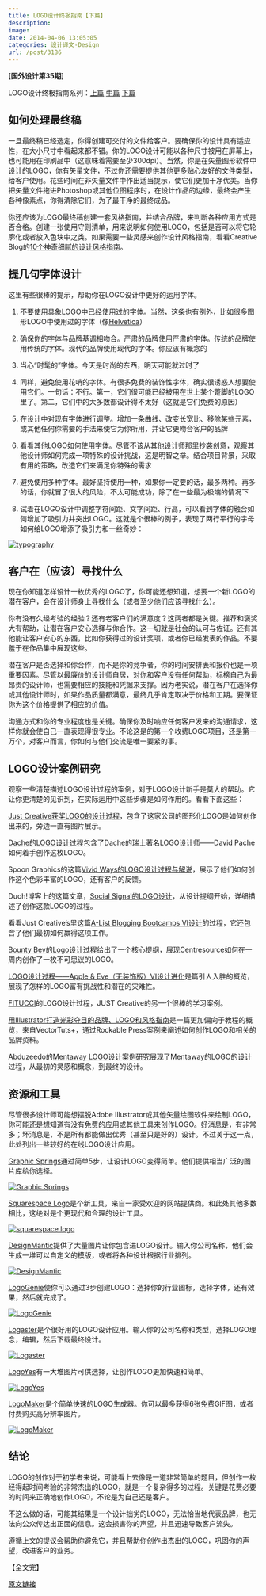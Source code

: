 ```yaml
---
title: LOGO设计终极指南【下篇】
description: 
image: 
date: 2014-04-06 13:05:05
categories: 设计译文-Design
url: /post/3186
---
```


**[国外设计第35期]**

LOGO设计终极指南系列：[上篇](http://victor42.eth.limo/3162.html) [中篇](http://victor42.eth.limo/3177.html) [下篇](http://victor42.eth.limo/3186.html)

## 如何处理最终稿

一旦最终稿已经选定，你得创建可交付的文件给客户。要确保你的设计具有适应性，在大小尺寸中看起来都不错。你的LOGO设计可能以各种尺寸被用在屏幕上，也可能用在印刷品中（这意味着需要至少300dpi）。当然，你是在矢量图形软件中设计的LOGO，你有矢量文件，不过你还需要提供其他更多贴心友好的文件类型，给客户使用。花些时间在非矢量文件中作出适当提示，使它们更加干净优美。当你把矢量文件拖进Photoshop或其他位图程序时，在设计作品的边缘，最终会产生各种像素点，你得清除它们，为了最干净的最终成品。

你还应该为LOGO最终稿创建一套风格指南，并结合品牌，来判断各种应用方式是否合格。创建一张使用守则清单，用来说明如何使用LOGO，包括是否可以将它轮廓化或者放入色块中之类。如果需要一些灵感来创作设计风格指南，看看Creative Blog的[10个神奇细腻的设计风格指南](http://www.creativebloq.com/branding/great-examples-design-style-guides-3132070)。

## 提几句字体设计

这里有些很棒的提示，帮助你在LOGO设计中更好的运用字体。

1.  不要使用具象LOGO中已经使用过的字体。当然，这条也有例外，比如很多图形LOGO中使用过的字体（像[Helvetica](http://www.sitepoint.com/logo-design-typography-helvetica/)）

2.  确保你的字体与品牌基调相吻合。严肃的品牌使用严肃的字体。传统的品牌使用传统的字体。现代的品牌使用现代的字体。你应该有概念的

3.  当心“时髦的”字体。今天是时尚的东西，明天可能就过时了

4.  同样，避免使用花哨的字体。有很多免费的装饰性字体，确实很诱惑人想要使用它们。一句话：不行。第一，它们很可能已经被用在世上某个蹩脚的LOGO里了。第二，它们中的大多数都设计得不太好（这就是它们免费的原因）

5.  在设计中对现有字体进行调整。增加一条曲线、改变长宽比、移除某些元素，或其他任何你需要的手法来使它为你所用，并让它更吻合客户的品牌

6.  看看其他LOGO如何使用字体。尽管不该从其他设计师那里抄袭创意，观察其他设计师如何完成一项特殊的设计挑战，这是明智之举。结合项目背景，采取有用的策略，改造它们来满足你特殊的需求

7.  避免使用多种字体。最好坚持使用一种，如果你一定要的话，最多两种。再多的话，你就冒了很大的风险，不太可能成功，除了在一些最为极端的情况下

8.  试着在LOGO设计中调整字符间距、文字间距、行高，可以看到字体的融合如何增加了吸引力并突出LOGO。这就是个很棒的例子，表现了两行平行的字母如何给LOGO增添了吸引力和一丝奇妙：

[![typography](http://netdna.webdesignerdepot.com/uploads/2014/01/typography.jpg "The ultimate guide to logo design photo")](http://www.behance.net/gallery/Carousel/11958907)

## 客户在（应该）寻找什么

现在你知道怎样设计一枚优秀的LOGO了，你可能还想知道，想要一个新LOGO的潜在客户，会在设计师身上寻找什么（或者至少他们应该寻找什么）。

你有没有久经考验的经验？还有老客户们的满意度？这两者都是关键。推荐和褒奖大有帮助，让潜在客户安心选择与你合作。这一切就是社会的认可与佐证。还有其他能让客户安心的东西，比如你获得过的设计奖项，或者你已经发表的作品。不要羞于在作品集中展现这些。

潜在客户是否选择和你合作，而不是你的竞争者，你的时间安排表和报价也是一项重要因素。尽管以最廉价的设计师自居，对你和客户没有任何帮助，标榜自己为最昂贵的设计师，也需要相应的技能和凭据来支撑。因为老实说，潜在客户在选择你或其他设计师时，如果作品质量都满意，最终几乎肯定取决于价格和工期。要保证你为这个价格提供了相应的价值。

沟通方式和你的专业程度也是关键。确保你及时响应任何客户发来的沟通请求，这样你就会使自己一直表现得很专业。不论这是的第一个收费LOGO项目，还是第一万个，对客户而言，你如何与他们交流是唯一要紧的事。

## LOGO设计案例研究

观察一些清楚描述LOGO设计过程的案例，对于LOGO设计新手是莫大的帮助。它让你更清楚的见识到，在实际运用中这些步骤是如何作用的。看看下面这些：

[Just Creative获奖LOGO的设计过程](http://justcreative.com/2008/04/24/logo-design-process-of-just-creative-design/)，包含了这家公司的图形化LOGO是如何创作出来的，旁边一直有图片展示。

[Dache的LOGO设计过程](http://webdesignerwall.com/tutorials/dache-logo-design-process)包含了Dache的瑞士著名LOGO设计师——David Pache如何着手创作这枚LOGO。

Spoon Graphics的这篇[Vivid Ways的LOGO设计过程与解说](http://blog.spoongraphics.co.uk/tutorials/logo-design-process-and-walkthrough-for-vivid-ways)，展示了他们如何创作这个色彩丰富的LOGO，还有客户的反馈。

Duoh!博客上的这篇文章，[Social Signal的LOGO设计](http://www.duoh.com/news/article/logo-design-for-social-signal/)，从设计提纲开始，详细描述了创作这款LOGO的过程。

看看Just Creative’s里这篇[A-List Blogging Bootcamps VI设计](http://justcreative.com/2009/09/09/blog-logo-design/)的过程，它还包含了他们最初如何赢得这项工作。

[Bounty Bev的Logo设计过程](http://blog.centresource.com/2010/02/03/the-bounty-bev-logo-design-process/)给出了一个核心提纲，展现Centresource如何在一周内创作了一枚不可思议的LOGO。

[LOGO设计过程——Apple &amp; Eve（无装饰版）VI设计进化](http://imjustcreative.com/apple-eve-logo-process/2010/06/12)是篇引人入胜的概览，展现了怎样的LOGO富有挑战性和潜在的灾难性。

[FITUCC](http://justcreative.com/2008/11/27/logo-design-process-fitucci/)[I](http://justcreative.com/2008/11/27/logo-design-process-fitucci/)的LOGO设计过程，JUST Creative的另一个很棒的学习案例。

[用Illustrator打造光彩夺目的品牌、LOGO和风格指南](http://vector.tutsplus.com/articles/creating-a-rockstar-brand-logo-styleguide-in-illustrator/)是一篇更加偏向于教程的概览，来自VectorTuts+，通过Rockable Press案例来阐述如何创作LOGO和相关的品牌资料。

Abduzeedo的[Mentaway LOGO设计案例研究](http://abduzeedo.com/mentaway-logo-design-case-study)展现了Mentaway的LOGO的设计过程，从最初的灵感和概念，到最终的设计。

## 资源和工具

尽管很多设计师可能想摆脱Adobe Illustrator或其他矢量绘图软件来绘制LOGO，你可能还是想知道有没有免费的应用或其他工具来创作LOGO。好消息是，有非常多；坏消息是，不是所有都能做出优秀（甚至只是好的）设计。不过关于这一点，此处列出一些较好的在线LOGO设计应用。

[Graphic Springs](http://www.graphicsprings.com/)通过简单5步，让设计LOGO变得简单。他们提供相当广泛的图片库给你选择。

[![Graphic Springs](http://netdna.webdesignerdepot.com/uploads/2014/01/graphicsprings.jpg "The ultimate guide to logo design photo")](http://www.graphicsprings.com/)

[Squarespace Logo](http://www.squarespace.com/logo/)是个新工具，来自一家受欢迎的网站提供商。和此处其他多数相比，这绝对是个更现代和合理的设计工具。

[![squarespace logo](http://netdna.webdesignerdepot.com/uploads/2014/01/squarespace.jpg "The ultimate guide to logo design photo")](http://www.squarespace.com/logo/)

[DesignMantic](https://www.designmantic.com/)提供了大量图片让你包含进LOGO设计。输入你公司名称，他们会生成一堆可以自定义的模版，或者将各种设计根据行业排列。

[![DesignMantic](http://netdna.webdesignerdepot.com/uploads/2014/01/designmantic.jpg "The ultimate guide to logo design photo")](https://www.designmantic.com/)

[LogoGenie](http://www.logogenie.net/logo-design)使你可以通过3步创建LOGO：选择你的行业图标，选择字体，还有效果，然后就完成了。

[![LogoGenie](http://netdna.webdesignerdepot.com/uploads/2014/01/logogenie.jpg "The ultimate guide to logo design photo")](http://www.logogenie.net/logo-design)

[Logaster](https://www.logaster.com/)是个很好用的LOGO设计应用。输入你的公司名称和类型，选择LOGO理念，编辑，然后下载最终设计。

[![Logaster](http://netdna.webdesignerdepot.com/uploads/2014/01/logaster.jpg "The ultimate guide to logo design photo")](https://www.logaster.com/)

[LogoYes](http://logoyes.com/)有一大堆图片可供选择，让创作LOGO更加快速和简单。

[![LogoYes](http://netdna.webdesignerdepot.com/uploads/2014/01/logoyes.jpg "The ultimate guide to logo design photo")](http://logoyes.com/)

[LogoMaker](http://www.logomaker.com/)是个简单快速的LOGO生成器。你可以最多获得6张免费GIF图，或者付费购买高分辨率图片。

[![LogoMaker](http://netdna.webdesignerdepot.com/uploads/2014/01/logomaker.jpg "The ultimate guide to logo design photo")](http://www.logomaker.com/)

## 结论

LOGO的创作对于初学者来说，可能看上去像是一道非常简单的题目，但创作一枚经得起时间考验的非常杰出的LOGO，就是一个复杂得多的过程。关键是花费必要的时间来正确地创作LOGO，不论是为自己还是客户。

不这么做的话，可能其结果是一个设计拙劣的LOGO，无法恰当地代表品牌，也无法向公众传达出正面的信息。这会损害你的声望，并且迅速导致客户流失。

遵循上文的提议会帮助你避免它，并且帮助你创作出杰出的LOGO，巩固你的声望，改进客户的业务。

【全文完】

[原文链接](http://www.webdesignerdepot.com/2014/02/the-ultimate-guide-to-logo-design/)